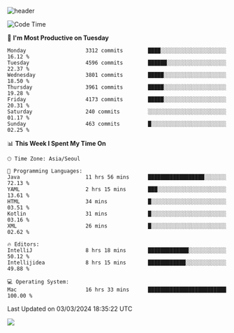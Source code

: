 ![header](https://capsule-render.vercel.app/api?type=Egg&color=timeAuto&height=300&section=header&text=PoPo&fontSize=90&animation=fadeIn)

  <!--START_SECTION:waka-->
![Code Time](http://img.shields.io/badge/Code%20Time-1%2C512%20hrs%2057%20mins-blue)

📅 **I'm Most Productive on Tuesday** 

```text
Monday                   3312 commits        ████░░░░░░░░░░░░░░░░░░░░░   16.12 % 
Tuesday                  4596 commits        ██████░░░░░░░░░░░░░░░░░░░   22.37 % 
Wednesday                3801 commits        █████░░░░░░░░░░░░░░░░░░░░   18.50 % 
Thursday                 3961 commits        █████░░░░░░░░░░░░░░░░░░░░   19.28 % 
Friday                   4173 commits        █████░░░░░░░░░░░░░░░░░░░░   20.31 % 
Saturday                 240 commits         ░░░░░░░░░░░░░░░░░░░░░░░░░   01.17 % 
Sunday                   463 commits         █░░░░░░░░░░░░░░░░░░░░░░░░   02.25 % 
```


📊 **This Week I Spent My Time On** 

```text
🕑︎ Time Zone: Asia/Seoul

💬 Programming Languages: 
Java                     11 hrs 56 mins      ██████████████████░░░░░░░   72.13 % 
YAML                     2 hrs 15 mins       ███░░░░░░░░░░░░░░░░░░░░░░   13.61 % 
HTML                     34 mins             █░░░░░░░░░░░░░░░░░░░░░░░░   03.51 % 
Kotlin                   31 mins             █░░░░░░░░░░░░░░░░░░░░░░░░   03.16 % 
XML                      26 mins             █░░░░░░░░░░░░░░░░░░░░░░░░   02.62 % 

🔥 Editors: 
IntelliJ                 8 hrs 18 mins       █████████████░░░░░░░░░░░░   50.12 % 
Intellijidea             8 hrs 15 mins       ████████████░░░░░░░░░░░░░   49.88 % 

💻 Operating System: 
Mac                      16 hrs 33 mins      █████████████████████████   100.00 % 
```


 Last Updated on 03/03/2024 18:35:22 UTC
<!--END_SECTION:waka-->



<img src="https://capsule-render.vercel.app/api?type=Egg&color=timeAuto&height=300&section=footer&text=PoPo&fontSize=90&animation=fadeIn&reversal=true" />
